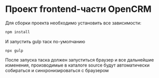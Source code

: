 # Проект frontend-части OpenCRM

Для сборки проекта необходимо установить все зависимости:

```bash
npm install
```

И запустить gulp таск по-умолчанию

```
npx gulp
```

После запуска таска должен запуститься браузер и все дальнейшие изменения, производимые в каталоге source будут автоматически собираться и синхронизироваться с браузером
